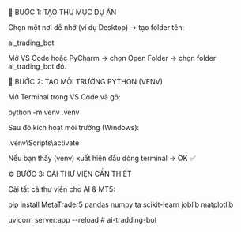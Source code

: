 🧱 BƯỚC 1: TẠO THƯ MỤC DỰ ÁN

Chọn một nơi dễ nhớ (ví dụ Desktop) → tạo folder tên:

ai_trading_bot


Mở VS Code hoặc PyCharm → chọn Open Folder → chọn folder ai_trading_bot đó.

🐍 BƯỚC 2: TẠO MÔI TRƯỜNG PYTHON (VENV)

Mở Terminal trong VS Code và gõ:

python -m venv .venv


Sau đó kích hoạt môi trường (Windows):

.venv\Scripts\activate


Nếu bạn thấy (venv) xuất hiện đầu dòng terminal → OK ✅

⚙️ BƯỚC 3: CÀI THƯ VIỆN CẦN THIẾT

Cài tất cả thư viện cho AI & MT5:

pip install MetaTrader5 pandas numpy ta scikit-learn joblib matplotlib

uvicorn server:app --reload
#   a i - t r a d d i n g - b o t  
 